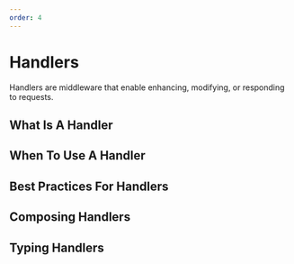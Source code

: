 ```yaml
---
order: 4
---
```


# Handlers

Handlers are middleware that enable enhancing, modifying, or responding to requests.

## What Is A Handler

## When To Use A Handler

## Best Practices For Handlers

## Composing Handlers

## Typing Handlers
